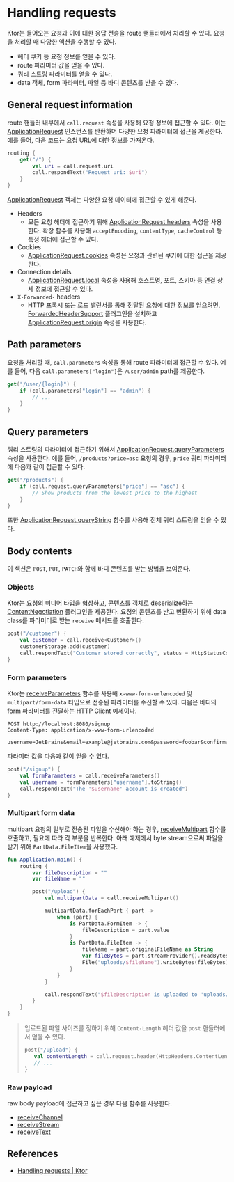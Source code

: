 # Handling requests

Ktor는 들어오는 요청과 이에 대한 응답 전송을 route 핸들러에서 처리할 수 있다. 요청을 처리할 때 다양한 액션을 수행할 수 있다.

- 헤더 쿠키 등 요청 정보를 얻을 수 있다.
- route 파라미터 값을 얻을 수 있다.
- 쿼리 스트링 파라미터를 얻을 수 있다.
- data 객체, form 파라미터, 파일 등 바디 콘텐츠를 받을 수 있다.

## **General request information**

route 핸들러 내부에서 `call.request` 속성을 사용해 요청 정보에 접근할 수 있다.
이는 [ApplicationRequest](https://api.ktor.io/ktor-server/ktor-server-core/ktor-server-core/io.ktor.request/-application-request/index.html)
인스턴스를 반환하며 다양한 요청 파라미터에 접근을 제공한다. 예를 들어, 다음 코드는 요청 URL에 대한 정보를 가져온다.

```kotlin
routing {
    get("/") {
        val uri = call.request.uri
        call.respondText("Request uri: $uri")
    }
}
```

[ApplicationRequest](https://api.ktor.io/ktor-server/ktor-server-core/ktor-server-core/io.ktor.request/-application-request/index.html)
객체는 다양한 요청 데이터에 접근할 수 있게 해준다.

- Headers
    - 모든 요청 헤더에 접근하기
      위해 [ApplicationRequest.headers](https://api.ktor.io/ktor-server/ktor-server-core/ktor-server-core/io.ktor.request/-application-request/headers.html)
      속성을 사용한다. 확장 함수를 사용해 `acceptEncoding`, `contentType`, `cacheControl` 등 특정 헤더에 접근할 수 있다.
- Cookies
    - [ApplicationRequest.cookies](https://api.ktor.io/ktor-server/ktor-server-core/ktor-server-core/io.ktor.request/-application-request/cookies.html)
      속성은 요청과 관련된 쿠키에 대한 접근을 제공한다.
- Connection details
    - [ApplicationRequest.local](https://api.ktor.io/ktor-server/ktor-server-core/ktor-server-core/io.ktor.request/-application-request/local.html)
      속성을 사용해 호스트명, 포트, 스키마 등 연결 상세 정보에 접근할 수 있다.
- `X-Forwarded-` headers
    - HTTP 프록시 또는 로드 밸런서를 통해 전달된 요청에 대한 정보를 얻으려면, [ForwardedHeaderSupport](https://ktor.io/docs/forward-headers.html)
      플러그인을
      설치하고 [ApplicationRequest.origin](https://api.ktor.io/ktor-server/ktor-server-core/ktor-server-core/io.ktor.features/origin.html)
      속성을 사용한다.

## **Path parameters**

요청을 처리할 때, `call.parameters` 속성을 통해 route 파라미터에 접근할 수 있다. 예를 들어, 다음 `call.parameters["login"]`은 `/user/admin` path를
제공한다.

```kotlin
get("/user/{login}") {
    if (call.parameters["login"] == "admin") {
        // ...
    }
}
```

## **Query parameters**

쿼리 스트링의 파라미터에 접근하기
위해서 [ApplicationRequest.queryParameters](https://api.ktor.io/ktor-server/ktor-server-core/ktor-server-core/io.ktor.request/-application-request/query-parameters.html)
속성을 사용한다. 예를 들어, `/products?price=asc` 요청의 경우, `price` 쿼리 파라미터에 다음과 같이 접근할 수 있다.

```kotlin
get("/products") {
    if (call.request.queryParameters["price"] == "asc") {
        // Show products from the lowest price to the highest
    }
}
```

또한 [ApplicationRequest.queryString](https://api.ktor.io/ktor-server/ktor-server-core/ktor-server-core/io.ktor.request/query-string.html)
함수를 사용해 전체 쿼리 스트링을 얻을 수 있다.

## **Body contents**

이 섹션은 `POST`, `PUT`, `PATCH`와 함께 바디 콘텐츠를 받는 방법을 보여준다.

### Objects

Ktor는 요청의 미디어 타입을 협상하고, 콘텐츠를 객체로 deserialize하는 [ContentNegotiation](https://ktor.io/docs/serialization.html) 플러그인을 제공한다.
요청의 콘텐츠를 받고 변환하기 위해 data class를 파라미터로 받는 `receive` 메서드를 호출한다.

```kotlin
post("/customer") {
    val customer = call.receive<Customer>()
    customerStorage.add(customer)
    call.respondText("Customer stored correctly", status = HttpStatusCode.Created)
}
```

### Form parameters

Ktor는 [receiveParameters](https://api.ktor.io/ktor-server/ktor-server-core/ktor-server-core/io.ktor.request/receive-parameters.html)
함수를 사용해 `x-www-form-urlencoded` 및 `multipart/form-data` 타입으로 전송된 파라미터를 수신할 수 있다. 다음은 바디의 form 파라미터를 전달하는 HTTP Client
예제이다.

```
POST http://localhost:8080/signup
Content-Type: application/x-www-form-urlencoded

username=JetBrains&email=example@jetbrains.com&password=foobar&confirmation=foobart
```

파라미터 값을 다음과 같이 얻을 수 있다.

```kotlin
post("/signup") {
    val formParameters = call.receiveParameters()
    val username = formParameters["username"].toString()
    call.respondText("The '$username' account is created")
}
```

### **Multipart form data**

multipart 요청의 일부로 전송된 파일을 수신해야 하는
경우, [receiveMultipart](https://api.ktor.io/ktor-server/ktor-server-core/ktor-server-core/io.ktor.request/receive-multipart.html)
함수를 호출하고, 필요에 따라 각 부분을 반복한다. 아래 예제에서 byte stream으로써 파일을 받기 위해 `PartData.FileItem`을 사용했다.

```kotlin
fun Application.main() {
    routing {
        var fileDescription = ""
        var fileName = ""

        post("/upload") {
            val multipartData = call.receiveMultipart()

            multipartData.forEachPart { part ->
                when (part) {
                    is PartData.FormItem -> {
                        fileDescription = part.value
                    }
                    is PartData.FileItem -> {
                        fileName = part.originalFileName as String
                        var fileBytes = part.streamProvider().readBytes()
                        File("uploads/$fileName").writeBytes(fileBytes)
                    }
                }
            }

            call.respondText("$fileDescription is uploaded to 'uploads/$fileName'")
        }
    }
}
```

> 업로드된 파일 사이즈를 정하기 위해 `Content-Length` 헤더 값을 `post` 핸들러에서 얻을 수 있다.
> ```kotlin
> post("/upload") {
>    val contentLength = call.request.header(HttpHeaders.ContentLength)
>    // ...
> }
> ```

### Raw payload

raw body payload에 접근하고 싶은 경우 다음 함수를 사용한다.

- [receiveChannel](https://api.ktor.io/ktor-server/ktor-server-core/ktor-server-core/io.ktor.request/receive-channel.html)
- [receiveStream](https://api.ktor.io/ktor-server/ktor-server-core/ktor-server-core/io.ktor.request/receive-stream.html)
- [receiveText](https://api.ktor.io/ktor-server/ktor-server-core/ktor-server-core/io.ktor.request/receive-text.html)

## References

* [Handling requests | Ktor](https://ktor.io/docs/requests.html)